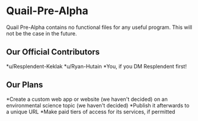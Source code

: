 # Quail-Pre-Alpha
  Quail Pre-Alpha contains no functional files for any useful program. This will not be the case in the future.
## Our Official Contributors
*u/Resplendent-Keklak
*u/Ryan-Hutain
*You, if you DM Resplendent first!
## Our Plans
*Create a custom web app or website (we haven't decided) on an environmental science topic (we haven't decided)
*Publish it afterwards to a unique URL
*Make paid tiers of access for its services, if permitted
